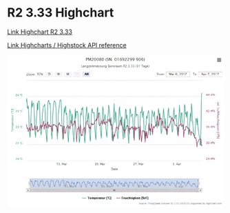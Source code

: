 # R2 3.33 Highchart

[Link Highchart R2 3.33](http://www.gries.name/bbmag/dat/R2-3.33HC.html)

[Link Highcharts / Highstock API reference](http://api.highcharts.com/highstock/)

![Rendering 2017-05-29](R2-3.33HC.gif)
